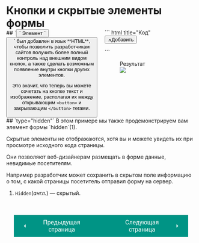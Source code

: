 # Кнопки и скрытые элементы формы

<div style="display:flex;margin-top:-20px;" markdown>
<div style="flex:1;margin-right:20px;width:40%;" class="annotate" markdown>
## `<button>`
Элемент `<button>` был добавлен в язык **HTML**, чтобы позволить разработчикам сайтов получить более полный контроль над внешним видом кнопок, а также сделать возможным появление внутри кнопки других элементов.

Это значит, что теперь вы можете сочетать на кнопке текст и изображение, располагая их между открывающим `<button>` и закрывающим `</button>` тегами.
</div>
<div style="flex:1;width:60%;" markdown>
``` html title="Код"
<form action=" http://www.example.com/add.php ">
    <button><img src="images/add.png" alt="добавить" 
    width="10" height="10" />Добавить</button>
    <input type="hidden" name="mark" 
    value="song lyrics" />
</form>
```

<figure><figcaption>Результат</figcaption><img src="/sitetest/assets/images/formhidden.png"></figure></div></div>
<div class="annotate" markdown>
## `type="hidden"`
В этом примере мы также продемонстрируем вам элемент формы `hidden`(1).

Скрытые элементы не отображаются, хотя вы и можете увидеть их при просмотре исходного кода страницы.

Они позволяют веб-дизайнерам размещать в форме данные, невидимые посетителям.

Например разработчик может сохранить в скрытом поле информацию о том, с какой страницы посетитель отправил форму на сервер.
</div>

1.  `Hidden`(*англ.*) — скрытый.

<div style="display: flex; justify-content: space-between; padding: 20px; margin-top:30px;"><button class="custom-button" style="background-color: rgb(0, 148, 133); color: white; font-family: 'Roboto', sans-serif; border: none; cursor: pointer; padding: 10px 20px; font-size: 16px; display: flex; align-items: center;" onclick="window.location.href='/sitetest/html/forms/grafic'"><svg xmlns="http://www.w3.org/2000/svg" viewBox="0 0 24 24" style="fill: white; width: 20px; height: 20px;"><path d="M15 18l-6-6 6-6" /></svg><span style="margin: 0 10px;">Предыдущая страница</span></button><button class="custom-button" style="background-color: rgb(0, 148, 133); color: white; font-family: 'Roboto', sans-serif; border: none; cursor: pointer; padding: 10px 20px; font-size: 16px; display: flex; align-items: center;" onclick="window.location.href='/sitetest/html/forms/tags'"><span style="margin: 0 10px;">Следующая страница</span><svg xmlns="http://www.w3.org/2000/svg" viewBox="0 0 24 24" style="fill: white; width: 20px; height: 20px;"><path d="M9 18l6-6-6-6" /></svg></button></div>
